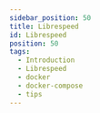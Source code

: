 ```yaml
---
sidebar_position: 50
title: Librespeed
id: Librespeed
position: 50
tags:
  - Introduction
  - Librespeed
  - docker
  - docker-compose
  - tips
---
```

